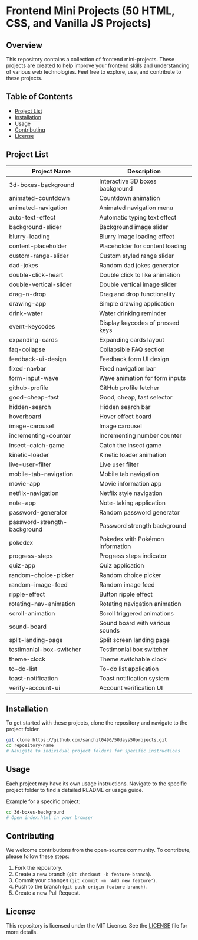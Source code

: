 
# Frontend Mini Projects (50 HTML, CSS, and Vanilla JS Projects)

## Overview
This repository contains a collection of frontend mini-projects. These projects are created to help improve your frontend skills and understanding of various web technologies. Feel free to explore, use, and contribute to these projects.

## Table of Contents
- [Project List](#project-list)
- [Installation](#installation)
- [Usage](#usage)
- [Contributing](#contributing)
- [License](#license)

## Project List

| Project Name                  | Description                                  |
|-------------------------------|----------------------------------------------|
| 3d-boxes-background           | Interactive 3D boxes background              |
| animated-countdown            | Countdown animation                          |
| animated-navigation           | Animated navigation menu                     |
| auto-text-effect              | Automatic typing text effect                 |
| background-slider             | Background image slider                      |
| blurry-loading                | Blurry image loading effect                  |
| content-placeholder           | Placeholder for content loading              |
| custom-range-slider           | Custom styled range slider                   |
| dad-jokes                     | Random dad jokes generator                   |
| double-click-heart            | Double click to like animation               |
| double-vertical-slider        | Double vertical image slider                 |
| drag-n-drop                   | Drag and drop functionality                  |
| drawing-app                   | Simple drawing application                   |
| drink-water                   | Water drinking reminder                      |
| event-keycodes                | Display keycodes of pressed keys             |
| expanding-cards               | Expanding cards layout                       |
| faq-collapse                  | Collapsible FAQ section                      |
| feedback-ui-design            | Feedback form UI design                      |
| fixed-navbar                  | Fixed navigation bar                         |
| form-input-wave               | Wave animation for form inputs               |
| github-profile                | GitHub profile fetcher                       |
| good-cheap-fast               | Good, cheap, fast selector                   |
| hidden-search                 | Hidden search bar                            |
| hoverboard                    | Hover effect board                           |
| image-carousel                | Image carousel                               |
| incrementing-counter          | Incrementing number counter                  |
| insect-catch-game             | Catch the insect game                        |
| kinetic-loader                | Kinetic loader animation                     |
| live-user-filter              | Live user filter                             |
| mobile-tab-navigation         | Mobile tab navigation                        |
| movie-app                     | Movie information app                        |
| netflix-navigation            | Netflix style navigation                     |
| note-app                      | Note-taking application                      |
| password-generator            | Random password generator                    |
| password-strength-background  | Password strength background                 |
| pokedex                       | Pokedex with Pokémon information             |
| progress-steps                | Progress steps indicator                     |
| quiz-app                      | Quiz application                             |
| random-choice-picker          | Random choice picker                         |
| random-image-feed             | Random image feed                            |
| ripple-effect                 | Button ripple effect                         |
| rotating-nav-animation        | Rotating navigation animation                |
| scroll-animation              | Scroll triggered animations                  |
| sound-board                   | Sound board with various sounds              |
| split-landing-page            | Split screen landing page                    |
| testimonial-box-switcher      | Testimonial box switcher                     |
| theme-clock                   | Theme switchable clock                       |
| to-do-list                    | To-do list application                       |
| toast-notification            | Toast notification system                    |
| verify-account-ui             | Account verification UI                      |

## Installation
To get started with these projects, clone the repository and navigate to the project folder.

```sh
git clone https://github.com/sanchit0496/50days50projects.git
cd repository-name
# Navigate to individual project folders for specific instructions
```

## Usage
Each project may have its own usage instructions. Navigate to the specific project folder to find a detailed README or usage guide.

Example for a specific project:
```sh
cd 3d-boxes-background
# Open index.html in your browser
```

## Contributing
We welcome contributions from the open-source community. To contribute, please follow these steps:

1. Fork the repository.
2. Create a new branch (`git checkout -b feature-branch`).
3. Commit your changes (`git commit -m 'Add new feature'`).
4. Push to the branch (`git push origin feature-branch`).
5. Create a new Pull Request.

## License
This repository is licensed under the MIT License. See the [LICENSE](LICENSE) file for more details.
